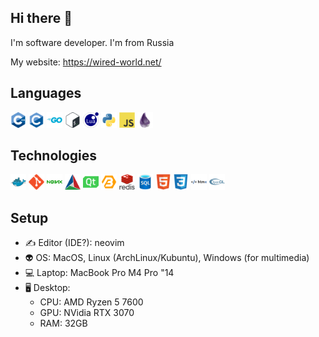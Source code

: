 ## Hi there 👋

I'm software developer. I'm from Russia

My website: https://wired-world.net/

## Languages

<p align="left">
    <img src="https://raw.githubusercontent.com/eva-native/eva-native/refs/heads/main/resources/cplusplus.svg" width="25" height="25"/>
    <img src="https://raw.githubusercontent.com/eva-native/eva-native/refs/heads/main/resources/c.svg" width="25" height="25"/>
    <img src="https://raw.githubusercontent.com/eva-native/eva-native/refs/heads/main/resources/go-original-wordmark.svg" width="25" height="25"/>
    <img src="https://raw.githubusercontent.com/eva-native/eva-native/refs/heads/main/resources/bash-original.svg" width="25" height="25"/>
    <img src="https://raw.githubusercontent.com/eva-native/eva-native/refs/heads/main/resources/lua-original.svg" width="25" height="25"/>
    <img src="https://raw.githubusercontent.com/eva-native/eva-native/refs/heads/main/resources/python-original.svg" width="25" height="25"/>
    <img src="https://raw.githubusercontent.com/eva-native/eva-native/refs/heads/main/resources/javascript-original.svg" width="25" height="25"/>
    <img src="https://raw.githubusercontent.com/eva-native/eva-native/refs/heads/main/resources/elixir-original.svg" width="25" height="25"/>
</p>

## Technologies

<p align="left">
    <img src="https://raw.githubusercontent.com/eva-native/eva-native/refs/heads/main/resources/docker-original.svg" width="25" height="25"/>
    <img src="https://raw.githubusercontent.com/eva-native/eva-native/refs/heads/main/resources/git-original.svg" width="25" height="25"/>
    <img src="https://raw.githubusercontent.com/eva-native/eva-native/refs/heads/main/resources/nginx-original.svg" width="25" height="25"/>
    <img src="https://raw.githubusercontent.com/eva-native/eva-native/refs/heads/main/resources/cmake-original.svg" width="25" height="25"/>
    <img src="https://raw.githubusercontent.com/eva-native/eva-native/refs/heads/main/resources/qt-original.svg" width="25" height="25"/>
    <img src="https://raw.githubusercontent.com/eva-native/eva-native/refs/heads/main/resources/boost-logo-transparent.svg" width="25" height="25"/>
    <img src="https://raw.githubusercontent.com/eva-native/eva-native/refs/heads/main/resources/redis-original-wordmark.svg" width="25" height="25"/>
    <img src="https://raw.githubusercontent.com/eva-native/eva-native/refs/heads/main/resources/azuresqldatabase-original.svg" width="25" height="25"/>
    <img src="https://raw.githubusercontent.com/eva-native/eva-native/refs/heads/main/resources/html5-original.svg" width="25" height="25"/>
    <img src="https://raw.githubusercontent.com/eva-native/eva-native/refs/heads/main/resources/css3-original.svg" width="25" height="25"/>
    <img src="https://raw.githubusercontent.com/eva-native/eva-native/refs/heads/main/resources/htmx-original-wordmark.svg" width="25" height="25"/>
    <img src="https://raw.githubusercontent.com/eva-native/eva-native/refs/heads/main/resources/opengl-plain.svg" width="25" height="25"/>
</p>

## Setup

- ✍️ Editor (IDE?): neovim
- 👽 OS: MacOS, Linux (ArchLinux/Kubuntu), Windows (for multimedia)
- 💻 Laptop: MacBook Pro M4 Pro "14
- 🖥️ Desktop:
    - CPU: AMD Ryzen 5 7600
    - GPU: NVidia RTX 3070
    - RAM: 32GB

